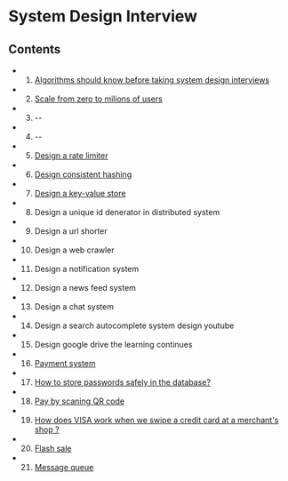 # System Design Interview

## Contents
- 1. [Algorithms should know before taking system design interviews](./algorithms_for_sdi.md)
- 2. [Scale from zero to milions of users](./scale_0_1M_of_users.md)
- 3. --
- 4. --
- 5. [Design a rate limiter](./design_a_rate_limter.md)
- 6. [Design consistent hashing](./design_consistent_hashing.md)
- 7. [Design a key-value store](./key_value_store.md)
- 8. Design a unique id denerator in distributed system
- 9. Design a url shorter
- 10. Design a web crawler
- 11. Design a notification system
- 12. Design a news feed system
- 13. Design a chat system
- 14. Design a search autocomplete system design youtube
- 15. Design google drive the learning continues
- 16. [Payment system](./payment_system.md)
- 17. [How to store passwords safely in the database?](https://www.youtube.com/watch?v=zt8Cocdy15c)
- 18. [Pay by scaning QR code](./pay_by_scanig.md)
- 19. [How does VISA work when we swipe a credit card at a merchant's shop ?](./visa.md)
- 20. [Flash sale](./flash_sale.md)
- 21. [Message queue](./message_queue.md)
